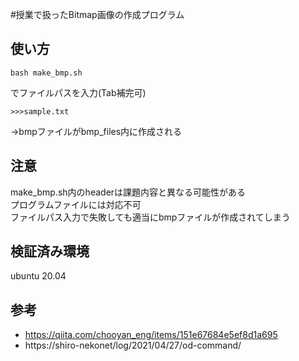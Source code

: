 #授業で扱ったBitmap画像の作成プログラム
## 使い方
```
bash make_bmp.sh
```
でファイルパスを入力(Tab補完可)  
```
>>>sample.txt
```
→bmpファイルがbmp_files内に作成される
## 注意
make_bmp.sh内のheaderは課題内容と異なる可能性がある  
プログラムファイルには対応不可  
ファイルパス入力で失敗しても適当にbmpファイルが作成されてしまう  
## 検証済み環境
ubuntu 20.04
## 参考
- https://qiita.com/chooyan_eng/items/151e67684e5ef8d1a695
- https://shiro-nekonet/log/2021/04/27/od-command/
